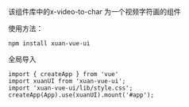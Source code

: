 该组件库中的x-video-to-char 为一个视频字符画的组件

使用方法：
```
npm install xuan-vue-ui
```
全局导入
```
import { createApp } from 'vue'
import xuanUI from 'xuan-vue-ui';
import 'xuan-vue-ui/lib/style.css'; 
createApp(App).use(xuanUI).mount('#app');
```


